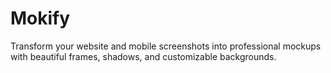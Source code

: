 # Mokify
Transform your website and mobile screenshots into professional mockups with beautiful frames, shadows, and customizable backgrounds.

